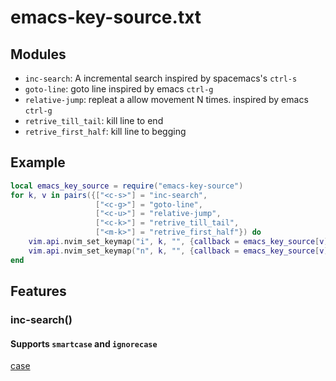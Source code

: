 # emacs-key-source.txt

## Modules

- `inc-search`: A incremental search inspired by spacemacs's `ctrl-s`
- `goto-line`: goto line inspired by emacs `ctrl-g`
- `relative-jump`: repleat a allow movement N times. inspired by emacs `ctrl-g`
- `retrive_till_tail`: kill line to end
- `retrive_first_half`: kill line to begging

## Example

```lua
local emacs_key_source = require("emacs-key-source")
for k, v in pairs({["<c-s>"] = "inc-search",
                   ["<c-g>"] = "goto-line",
                   ["<c-u>"] = "relative-jump",
                   ["<c-k>"] = "retrive_till_tail",
                   ["<m-k>"] = "retrive_first_half"}) do
    vim.api.nvim_set_keymap("i", k, "", {callback = emacs_key_source[v], noremap = true, silent = true, desc = v})
    vim.api.nvim_set_keymap("n", k, "", {callback = emacs_key_source[v], noremap = true, silent = true, desc = v})
end
```

## Features

### inc-search()

#### Supports `smartcase` and `ignorecase`


[case](./images/case.mov)
